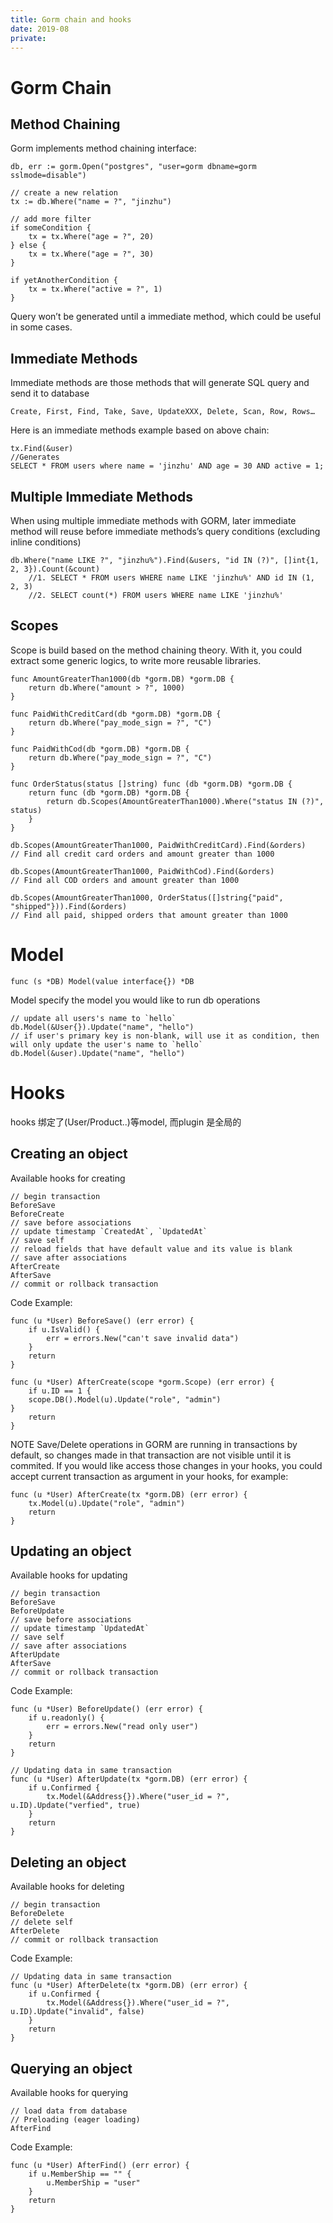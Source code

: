 ```yaml
---
title: Gorm chain and hooks
date: 2019-08
private:
---
```

# Gorm Chain
## Method Chaining
Gorm implements method chaining interface:

    db, err := gorm.Open("postgres", "user=gorm dbname=gorm sslmode=disable")

    // create a new relation
    tx := db.Where("name = ?", "jinzhu")

    // add more filter
    if someCondition {
        tx = tx.Where("age = ?", 20)
    } else {
        tx = tx.Where("age = ?", 30)
    }

    if yetAnotherCondition {
        tx = tx.Where("active = ?", 1)
    }

Query won’t be generated until a immediate method, which could be useful in some cases.

## Immediate Methods
Immediate methods are those methods that will generate SQL query and send it to database

    Create, First, Find, Take, Save, UpdateXXX, Delete, Scan, Row, Rows…

Here is an immediate methods example based on above chain:

    tx.Find(&user)
    //Generates
    SELECT * FROM users where name = 'jinzhu' AND age = 30 AND active = 1;

## Multiple Immediate Methods
When using multiple immediate methods with GORM, later immediate method will reuse before immediate methods’s query conditions (excluding inline conditions)

    db.Where("name LIKE ?", "jinzhu%").Find(&users, "id IN (?)", []int{1, 2, 3}).Count(&count)
        //1. SELECT * FROM users WHERE name LIKE 'jinzhu%' AND id IN (1, 2, 3)
        //2. SELECT count(*) FROM users WHERE name LIKE 'jinzhu%'


## Scopes
Scope is build based on the method chaining theory.
With it, you could extract some generic logics, to write more reusable libraries.

    func AmountGreaterThan1000(db *gorm.DB) *gorm.DB {
        return db.Where("amount > ?", 1000)
    }

    func PaidWithCreditCard(db *gorm.DB) *gorm.DB {
        return db.Where("pay_mode_sign = ?", "C")
    }

    func PaidWithCod(db *gorm.DB) *gorm.DB {
        return db.Where("pay_mode_sign = ?", "C")
    }

    func OrderStatus(status []string) func (db *gorm.DB) *gorm.DB {
        return func (db *gorm.DB) *gorm.DB {
            return db.Scopes(AmountGreaterThan1000).Where("status IN (?)", status)
        }
    }

    db.Scopes(AmountGreaterThan1000, PaidWithCreditCard).Find(&orders)
    // Find all credit card orders and amount greater than 1000

    db.Scopes(AmountGreaterThan1000, PaidWithCod).Find(&orders)
    // Find all COD orders and amount greater than 1000

    db.Scopes(AmountGreaterThan1000, OrderStatus([]string{"paid", "shipped"})).Find(&orders)
    // Find all paid, shipped orders that amount greater than 1000

# Model
    func (s *DB) Model(value interface{}) *DB

Model specify the model you would like to run db operations

    // update all users's name to `hello`
    db.Model(&User{}).Update("name", "hello")
    // if user's primary key is non-blank, will use it as condition, then will only update the user's name to `hello`
    db.Model(&user).Update("name", "hello")

# Hooks
hooks 绑定了(User/Product..)等model, 而plugin 是全局的

## Creating an object
Available hooks for creating

    // begin transaction
    BeforeSave
    BeforeCreate
    // save before associations
    // update timestamp `CreatedAt`, `UpdatedAt`
    // save self
    // reload fields that have default value and its value is blank
    // save after associations
    AfterCreate
    AfterSave
    // commit or rollback transaction

Code Example:

    func (u *User) BeforeSave() (err error) {
        if u.IsValid() {
            err = errors.New("can't save invalid data")
        }
        return
    }

    func (u *User) AfterCreate(scope *gorm.Scope) (err error) {
        if u.ID == 1 {
        scope.DB().Model(u).Update("role", "admin")
    }
        return
    }

NOTE Save/Delete operations in GORM are running in transactions by default, so changes made in that transaction are not visible until it is commited. If you would like access those changes in your hooks, you could accept current transaction as argument in your hooks, for example:

    func (u *User) AfterCreate(tx *gorm.DB) (err error) {
        tx.Model(u).Update("role", "admin")
        return
    }

## Updating an object
Available hooks for updating

    // begin transaction
    BeforeSave
    BeforeUpdate
    // save before associations
    // update timestamp `UpdatedAt`
    // save self
    // save after associations
    AfterUpdate
    AfterSave
    // commit or rollback transaction

Code Example:

    func (u *User) BeforeUpdate() (err error) {
        if u.readonly() {
            err = errors.New("read only user")
        }
        return
    }

    // Updating data in same transaction
    func (u *User) AfterUpdate(tx *gorm.DB) (err error) {
        if u.Confirmed {
            tx.Model(&Address{}).Where("user_id = ?", u.ID).Update("verfied", true)
        }
        return
    }

## Deleting an object
Available hooks for deleting

    // begin transaction
    BeforeDelete
    // delete self
    AfterDelete
    // commit or rollback transaction

Code Example:

    // Updating data in same transaction
    func (u *User) AfterDelete(tx *gorm.DB) (err error) {
        if u.Confirmed {
            tx.Model(&Address{}).Where("user_id = ?", u.ID).Update("invalid", false)
        }
        return
    }

## Querying an object
Available hooks for querying

    // load data from database
    // Preloading (eager loading)
    AfterFind

Code Example:

    func (u *User) AfterFind() (err error) {
        if u.MemberShip == "" {
            u.MemberShip = "user"
        }
        return
    }